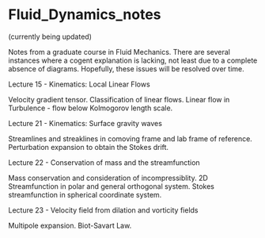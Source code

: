 # Fluid_Dynamics_notes
(currently being updated)

Notes from a graduate course in Fluid Mechanics. There are several instances where a cogent explanation is lacking, not least due to a complete absence of diagrams. Hopefully, these issues will be resolved over time.

Lecture 15 - Kinematics: Local Linear Flows

Velocity gradient tensor. 
Classification of linear flows. 
Linear flow in Turbulence - flow below Kolmogorov length scale. 

Lecture 21 - Kinematics: Surface gravity waves

Streamlines and streaklines in comoving frame and lab frame of reference. 
Perturbation expansion to obtain the Stokes drift.

Lecture 22 - Conservation of mass and the streamfunction

Mass conservation and consideration of incompressiblity.
2D Streamfunction in polar and general orthogonal system.
Stokes streamfunction in spherical coordinate system.

Lecture 23 - Velocity field from dilation and vorticity fields

Multipole expansion.
Biot-Savart Law.

